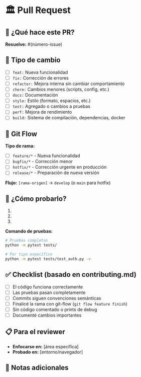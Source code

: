 # 🏛️ Pull Request

## 📝 ¿Qué hace este PR?
<!-- Describe en 2-3 líneas qué cambia y por qué -->

**Resuelve:** #(número-issue)

## 🔧 Tipo de cambio
- [ ] `feat:` Nueva funcionalidad
- [ ] `fix:` Corrección de errores
- [ ] `refactor:` Mejora interna sin cambiar comportamiento
- [ ] `chore:` Cambios menores (scripts, config, etc.)
- [ ] `docs:` Documentación
- [ ] `style:` Estilo (formato, espacios, etc.)
- [ ] `test:` Agregado o cambios a pruebas
- [ ] `perf:` Mejora de rendimiento
- [ ] `build:` Sistema de compilación, dependencias, docker

## 🌿 Git Flow
**Tipo de rama:**
- [ ] `feature/*` - Nueva funcionalidad
- [ ] `bugfix/*` - Corrección menor
- [ ] `hotfix/*` - Corrección urgente en producción
- [ ] `release/*` - Preparación de nueva versión

**Flujo:** `[rama-origen]` → `develop` (o `main` para hotfix)

## 🧪 ¿Cómo probarlo?
1. 
2. 
3. 

**Comando de pruebas:** 
```bash
# Pruebas completas
python -m pytest tests/

# Por tipo específico
python -m pytest tests/test_auth.py -v
```

## ✅ Checklist (basado en contributing.md)
- [ ] El código funciona correctamente
- [ ] Las pruebas pasan completamente
- [ ] Commits siguen convenciones semánticas
- [ ] Finalicé la rama con git-flow (`git flow feature finish`)
- [ ] Sin código comentado o prints de debug
- [ ] Documenté cambios importantes

## 📋 Para el reviewer
<!-- Lo que debe verificar quien revisa -->
- **Enfocarse en:** [área específica]
- **Probado en:** [entorno/navegador]

## 💬 Notas adicionales
<!-- Información extra, decisiones técnicas, TODOs futuros -->
